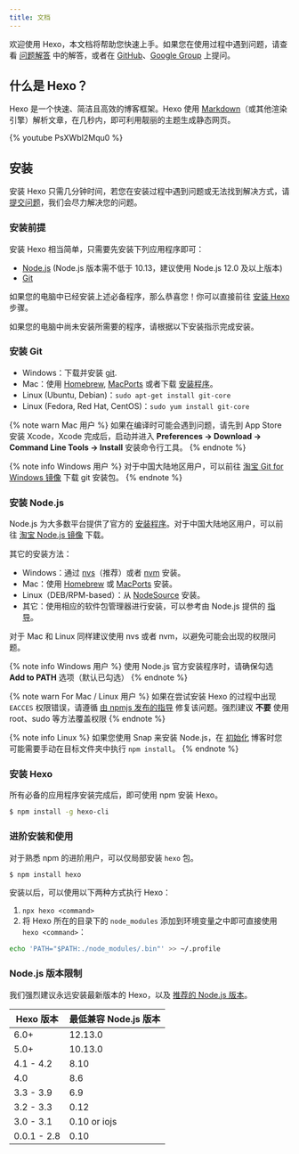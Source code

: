 ```yaml
---
title: 文档
---
```


欢迎使用 Hexo，本文档将帮助您快速上手。如果您在使用过程中遇到问题，请查看 [问题解答](troubleshooting.html) 中的解答，或者在 [GitHub](https://github.com/hexojs/hexo/issues)、[Google Group](https://groups.google.com/group/hexo) 上提问。

## 什么是 Hexo？

Hexo 是一个快速、简洁且高效的博客框架。Hexo 使用 [Markdown](http://daringfireball.net/projects/markdown/)（或其他渲染引擎）解析文章，在几秒内，即可利用靓丽的主题生成静态网页。

{% youtube PsXWbI2Mqu0 %}

## 安装

安装 Hexo 只需几分钟时间，若您在安装过程中遇到问题或无法找到解决方式，请 [提交问题](https://github.com/hexojs/hexo/issues)，我们会尽力解决您的问题。

### 安装前提

安装 Hexo 相当简单，只需要先安装下列应用程序即可：

- [Node.js](http://nodejs.org/) (Node.js 版本需不低于 10.13，建议使用 Node.js 12.0 及以上版本)
- [Git](http://git-scm.com/)

如果您的电脑中已经安装上述必备程序，那么恭喜您！你可以直接前往 [安装 Hexo](#安装-Hexo) 步骤。

如果您的电脑中尚未安装所需要的程序，请根据以下安装指示完成安装。

### 安装 Git

- Windows：下载并安装 [git](https://git-scm.com/download/win).
- Mac：使用 [Homebrew](http://mxcl.github.com/homebrew/), [MacPorts](http://www.macports.org/) 或者下载 [安装程序](http://sourceforge.net/projects/git-osx-installer/)。
- Linux (Ubuntu, Debian)：`sudo apt-get install git-core`
- Linux (Fedora, Red Hat, CentOS)：`sudo yum install git-core`

{% note warn Mac 用户 %}
如果在编译时可能会遇到问题，请先到 App Store 安装 Xcode，Xcode 完成后，启动并进入 **Preferences -> Download -> Command Line Tools -> Install** 安装命令行工具。
{% endnote %}

{% note info Windows 用户 %}
对于中国大陆地区用户，可以前往 [淘宝 Git for Windows 镜像](https://npm.taobao.org/mirrors/git-for-windows/) 下载 git 安装包。
{% endnote %}

### 安装 Node.js

Node.js 为大多数平台提供了官方的 [安装程序](https://nodejs.org/en/download/)。对于中国大陆地区用户，可以前往 [淘宝 Node.js 镜像](https://npm.taobao.org/mirrors/node) 下载。

其它的安装方法：

- Windows：通过 [nvs](https://github.com/jasongin/nvs/)（推荐）或者 [nvm](https://github.com/nvm-sh/nvm) 安装。
- Mac：使用 [Homebrew](https://brew.sh/) 或 [MacPorts](http://www.macports.org/) 安装。
- Linux（DEB/RPM-based）：从 [NodeSource](https://github.com/nodesource/distributions) 安装。
- 其它：使用相应的软件包管理器进行安装，可以参考由 Node.js 提供的 [指导](https://nodejs.org/en/download/package-manager/)。

对于 Mac 和 Linux 同样建议使用 nvs 或者 nvm，以避免可能会出现的权限问题。

{% note info Windows 用户 %}
使用 Node.js 官方安装程序时，请确保勾选 **Add to PATH** 选项（默认已勾选）
{% endnote %}

{% note warn For Mac / Linux 用户 %}
如果在尝试安装 Hexo 的过程中出现 `EACCES` 权限错误，请遵循 [由 npmjs 发布的指导](https://docs.npmjs.com/resolving-eacces-permissions-errors-when-installing-packages-globally) 修复该问题。强烈建议 **不要** 使用 root、sudo 等方法覆盖权限
{% endnote %}

{% note info Linux %}
如果您使用 Snap 来安装 Node.js，在 [初始化](/zh-cn/docs/commands#init) 博客时您可能需要手动在目标文件夹中执行 `npm install`。
{% endnote %}

### 安装 Hexo

所有必备的应用程序安装完成后，即可使用 npm 安装 Hexo。

``` bash
$ npm install -g hexo-cli
```

### 进阶安装和使用

对于熟悉 npm 的进阶用户，可以仅局部安装 `hexo` 包。

``` bash
$ npm install hexo
```

安装以后，可以使用以下两种方式执行 Hexo：

1. `npx hexo <command>`
2. 将 Hexo 所在的目录下的 `node_modules` 添加到环境变量之中即可直接使用 `hexo <command>`：

  ``` bash
  echo 'PATH="$PATH:./node_modules/.bin"' >> ~/.profile
  ```

### Node.js 版本限制

我们强烈建议永远安装最新版本的 Hexo，以及 [推荐的 Node.js 版本](#安装前提)。

Hexo 版本 | 最低兼容 Node.js 版本
--- | ---
6.0+ | 12.13.0
5.0+ | 10.13.0
4.1 - 4.2 | 8.10
4.0 | 8.6
3.3 - 3.9 | 6.9
3.2 - 3.3 | 0.12
3.0 - 3.1 | 0.10 or iojs
0.0.1 - 2.8 | 0.10
